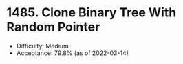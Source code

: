 # 1485. Clone Binary Tree With Random Pointer
- Difficulty: Medium
- Acceptance: 79.8% (as of 2022-03-14)
